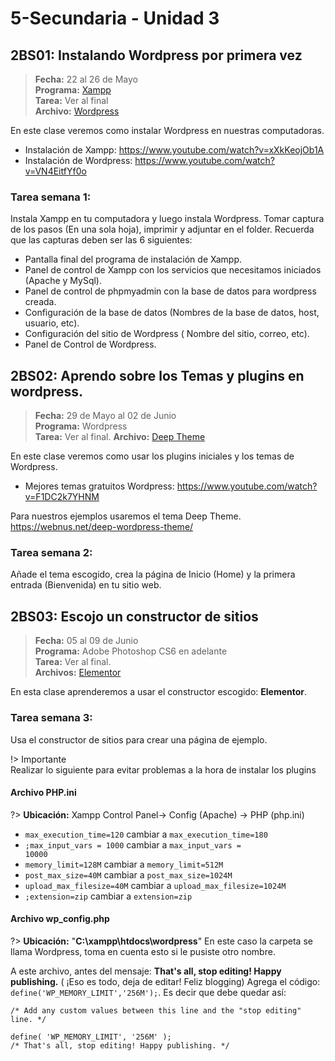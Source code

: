 # 5-Secundaria - Unidad 3

## 2BS01: Instalando Wordpress por primera vez

> **Fecha:** 22 al 26 de Mayo<br> **Programa:** [Xampp](https://www.apachefriends.org/es/index.html)<br> **Tarea:** Ver al final<br> **Archivo:** [Wordpress](https://wordpress.org/download/)

En este clase veremos como instalar Wordpress en nuestras computadoras.

- Instalación de Xampp: https://www.youtube.com/watch?v=xXkKeojOb1A
- Instalación de Wordpress: https://www.youtube.com/watch?v=VN4EitfYf0o


### Tarea semana 1:

Instala Xampp en tu computadora y luego instala Wordpress. Tomar captura de los pasos (En una sola hoja), imprimir y adjuntar en el folder. Recuerda que las capturas deben ser las 6 siguientes:

- Pantalla final del programa de instalación de Xampp.
- Panel de control de Xampp con los servicios que necesitamos iniciados (Apache y MySql).
- Panel de control de phpmyadmin con la base de datos para wordpress creada.
- Configuración de la base de datos (Nombres de la base de datos, host, usuario, etc).
- Configuración del sitio de Wordpress ( Nombre del sitio, correo, etc).
- Panel de Control de Wordpress.

## 2BS02: Aprendo sobre los Temas y plugins en wordpress.

> **Fecha:** 29 de Mayo al 02 de Junio<br> **Programa:** Wordpress<br> **Tarea:** Ver al final. **Archivo:** [Deep Theme](https://github.com/israelcueva/colegio-docs/blob/93fac6d65ad9b07e8061eb1e433e9cd5d6d09414/docs/5-secundaria/archivos/Unidad3/deep.zip ':include :type=code') 

En este clase veremos como usar los plugins iniciales y los temas de Wordpress.

- Mejores temas gratuitos Wordpress: https://www.youtube.com/watch?v=F1DC2k7YHNM

Para nuestros ejemplos usaremos el tema Deep Theme. https://webnus.net/deep-wordpress-theme/

### Tarea semana 2:

Añade el tema escogido, crea la página de Inicio (Home) y la primera entrada (Bienvenida) en tu sitio web.

<div class="currentTheme">

## 2BS03: Escojo un constructor de sitios

> **Fecha:** 05 al 09 de Junio<br> **Programa:** Adobe Photoshop CS6 en adelante<br> **Tarea:** Ver al final.<br> **Archivos:** [Elementor](https://github.com/israelcueva/colegio-docs/blob/2168a6b79bbb40e9c453db8ae2e39f3559ba9176/docs/5-secundaria/archivos/Unidad3/S02/elementor.3.13.4.zip)<br>

En esta clase aprenderemos a usar el constructor escogido: **Elementor**.

### Tarea semana 3:

Usa el constructor de sitios para crear una página de ejemplo.

!> Importante<br>Realizar lo siguiente para evitar problemas a la hora de instalar los plugins

#### Archivo PHP.ini

?> **Ubicación:** Xampp Control Panel-> Config (Apache) -> PHP (php.ini)

- <code>max_execution_time=120</code> cambiar a <code>max_execution_time=180</code>
- <code>;max_input_vars = 1000</code> cambiar a <code>max_input_vars = 10000</code>
- <code>memory_limit=128M</code> cambiar a <code>memory_limit=512M</code>
- <code>post_max_size=40M</code> cambiar a <code>post_max_size=1024M</code>
- <code>upload_max_filesize=40M</code> cambiar a <code>upload_max_filesize=1024M</code>
- <code>;extension=zip</code> cambiar a <code>extension=zip</code>

#### Archivo wp_config.php

?> **Ubicación:** "**C:\xampp\htdocs\wordpress**" En este caso la carpeta se llama Wordpress, toma en cuenta esto si le pusiste otro nombre.

A este archivo, antes del mensaje: **That's all, stop editing! Happy publishing.** ( ¡Eso es todo, deja de editar! Feliz blogging) Agrega el código: <code>define('WP_MEMORY_LIMIT','256M');</code>. Es decir que debe quedar así:

```
/* Add any custom values between this line and the "stop editing" line. */

define( 'WP_MEMORY_LIMIT', '256M' );
/* That's all, stop editing! Happy publishing. */
```


</div>
